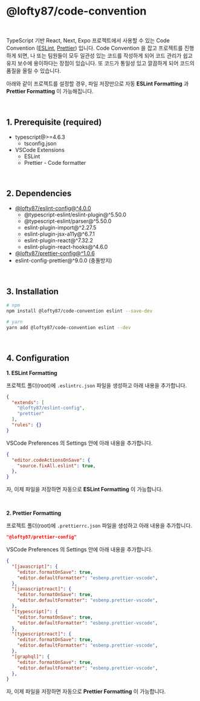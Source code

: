 # @lofty87/code-convention

<br />

TypeScript 기반 React, Next, Expo 프로젝트에서 사용할 수 있는 Code Convention ([ESLint](https://eslint.org/), [Prettier](https://prettier.io/)) 입니다. Code Convention 을 잡고 프로젝트를 진행하게 되면, 나 또는 팀원들이 모두 일관성 있는 코드를 작성하게 되어 코드 관리가 쉽고 유지 보수에 용이하다는 장점이 있습니다. 또 코드가 통일성 있고 깔끔하게 되어 코드의 품질을 올릴 수 있습니다.

아래와 같이 프로젝트를 설정할 경우, 파일 저장만으로 자동 **ESLint Formatting** 과 **Prettier Formatting** 이 가능해집니다.

<br />

## 1. Prerequisite (required)

- typescript@>=4.6.3
  - tsconfig.json
- VSCode Extensions
  - ESLint
  - Prettier - Code formatter

<br />

## 2. Dependencies

- [@lofty87/eslint-config@^4.0.0](https://github.com/lofty87/code-convention/tree/master/eslint-config)
  - @typescript-eslint/eslint-plugin@^5.50.0
  - @typescript-eslint/parser@^5.50.0
  - eslint-plugin-import@^2.27.5
  - eslint-plugin-jsx-a11y@^6.7.1
  - eslint-plugin-react@^7.32.2
  - eslint-plugin-react-hooks@^4.6.0
- [@lofty87/prettier-config@^1.0.6](https://github.com/lofty87/code-convention/tree/master/prettier-config)
- eslint-config-prettier@^9.0.0 (충돌방지)

<br />

## 3. Installation

```bash
# npm
npm install @lofty87/code-convention eslint --save-dev

# yarn
yarn add @lofty87/code-convention eslint --dev
```

<br />

## 4. Configuration

**1. ESLint Formatting**

프로젝트 폴더(root)에 `.eslintrc.json` 파일을 생성하고 아래 내용을 추가합니다.

```json
{
  "extends": [
    "@lofty87/eslint-config",
    "prettier"
  ],
  "rules": {}
}
```

VSCode Preferences 의 Settings 안에 아래 내용을 추가합니다.

```json
{
  "editor.codeActionsOnSave": {
    "source.fixAll.eslint": true,
  },
}
```

자, 이제 파일을 저장하면 자동으로 **ESLint Formatting** 이 가능합니다.

<br />

**2. Prettier Formatting**

프로젝트 폴더(root)에 `.prettierrc.json` 파일을 생성하고 아래 내용을 추가합니다.

```json
"@lofty87/prettier-config"
```

VSCode Preferences 의 Settings 안에 아래 내용을 추가합니다.

```json
{
  "[javascript]": {
    "editor.formatOnSave": true,
    "editor.defaultFormatter": "esbenp.prettier-vscode",
  },
  "[javascriptreact]": {
    "editor.formatOnSave": true,
    "editor.defaultFormatter": "esbenp.prettier-vscode",
  },
  "[typescript]": {
    "editor.formatOnSave": true,
    "editor.defaultFormatter": "esbenp.prettier-vscode",
  },
  "[typescriptreact]": {
    "editor.formatOnSave": true,
    "editor.defaultFormatter": "esbenp.prettier-vscode",
  },
  "[graphql]": {
    "editor.formatOnSave": true,
    "editor.defaultFormatter": "esbenp.prettier-vscode",
  },
}
```

자, 이제 파일을 저장하면 자동으로 **Prettier Formatting** 이 가능합니다.
